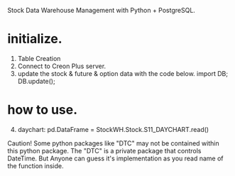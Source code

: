 Stock Data Warehouse Management with Python + PostgreSQL.

# initialize.
1. Table Creation
2. Connect to Creon Plus server.
3. update the stock & future & option data with the code below.
    import DB; DB.update();

# how to use.
4. daychart: pd.DataFrame = StockWH.Stock.S11_DAYCHART.read()

Caution!
Some python packages like "DTC" may not be contained within this python package.
The "DTC" is a private package that controls DateTime.
But Anyone can guess it's implementation as you read name of the function inside.

